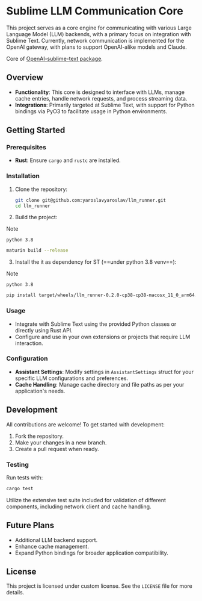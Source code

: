 # Sublime LLM Communication Core

This project serves as a core engine for communicating with various Large Language Model (LLM) backends, with a primary focus on integration with Sublime Text. Currently, network communication is implemented for the OpenAI gateway, with plans to support OpenAI-alike models and Claude.

Core of [OpenAI-sublime-text package](https://github.com/yaroslavyaroslav/OpenAI-sublime-text).

## Overview

- **Functionality**: This core is designed to interface with LLMs, manage cache entries, handle network requests, and process streaming data.
- **Integrations**: Primarily targeted at Sublime Text, with support for Python bindings via PyO3 to facilitate usage in Python environments.


## Getting Started

### Prerequisites

- **Rust**: Ensure `cargo` and `rustc` are installed.

### Installation

1. Clone the repository:
   ```bash
   git clone git@github.com:yaroslavyaroslav/llm_runner.git
   cd llm_runner
   ```

2. Build the project:

> [!NOTE]
> `python 3.8`

   ```bash
   maturin build --release
   ```

3. Install the it as dependency for ST (==under python 3.8 venv==):
> [!NOTE]
> `python 3.8`
   ```bash
   pip install target/wheels/llm_runner-0.2.0-cp38-cp38-macosx_11_0_arm64.whl --target '/path/to/Sublime Text/Lib/python38/' --upgrade
   ```

### Usage

- Integrate with Sublime Text using the provided Python classes or directly using Rust API.
- Configure and use in your own extensions or projects that require LLM interaction.

### Configuration

- **Assistant Settings**: Modify settings in `AssistantSettings` struct for your specific LLM configurations and preferences.
- **Cache Handling**: Manage cache directory and file paths as per your application's needs.

## Development

All contributions are welcome! To get started with development:

1. Fork the repository.
2. Make your changes in a new branch.
3. Create a pull request when ready.

### Testing

Run tests with:
```bash
cargo test
```

Utilize the extensive test suite included for validation of different components, including network client and cache handling.

## Future Plans

- Additional LLM backend support.
- Enhance cache management.
- Expand Python bindings for broader application compatibility.

## License

This project is licensed under custom license. See the `LICENSE` file for more details.